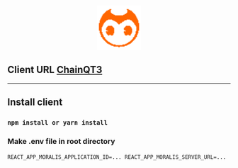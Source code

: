 <div align="center">
    <p align="center">
      <img src="public/orange.png" alt="ChainQT3" width="100" height="100" />
    </p>
</div>

## Client URL [ChainQT3](https://chainqt3.com/)

---

## Install client

### `npm install or yarn install`

### Make .env file in root directory

`REACT_APP_MORALIS_APPLICATION_ID=... REACT_APP_MORALIS_SERVER_URL=...`


